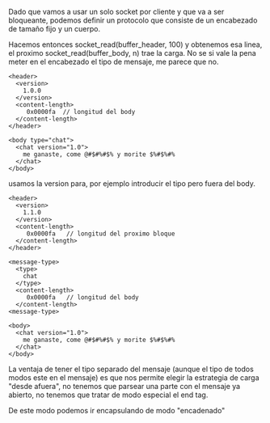 Dado que vamos a usar un solo socket por cliente y que va a ser bloqueante, podemos definir un protocolo que consiste de un encabezado de tamaño fijo y un cuerpo.

Hacemos entonces socket\_read(buffer\_header, 100) y obtenemos esa linea, el proximo socket\_read(buffer\_body, n) trae la carga. No se si vale la pena meter en el encabezado el tipo de mensaje, me parece que no.

```
<header>
  <version>
    1.0.0
  </version>
  <content-length>
     0x0000fa  // longitud del body
  </content-length>
</header>

<body type="chat">
  <chat version="1.0">
    me ganaste, come @#$#%#$% y morite $%#$%#%
  </chat>
</body>
```

usamos la version para, por ejemplo introducir el tipo pero fuera del body.


```
<header>
  <version>
    1.1.0
  </version>
  <content-length>
     0x0000fa   // longitud del proximo bloque
  </content-length>
</header>

<message-type>
  <type>
    chat
  </type>
  <content-length>
     0x0000fa   // longitud del body
  </content-length>
<message-type>

<body>
  <chat version="1.0">
    me ganaste, come @#$#%#$% y morite $%#$%#%
  </chat>
</body>
```

La ventaja de tener el tipo separado del mensaje (aunque el tipo de todos modos este en el mensaje) es que nos permite elegir la estrategia de carga "desde afuera", no tenemos que parsear una parte con el mensaje ya abierto, no tenemos que tratar de modo especial el end tag.

De este modo podemos ir encapsulando de modo "encadenado"